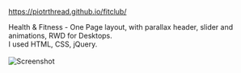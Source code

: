 https://piotrthread.github.io/fitclub/

Health & Fitness - One Page layout, with parallax header, slider and animations, RWD for Desktops.<br/>
I used HTML, CSS, jQuery.<br/><br/>
![Screenshot](./images/layout.png)